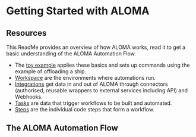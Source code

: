 # Getting Started with ALOMA

## Resources

This ReadMe provides an overview of how ALOMA works, read it to get a basic understanding of the ALOMA Automation Flow.

- The [toy example](https://github.com/aloma-io/aloma-io/blob/main/docs/getting-started/toy-example.md) applies these basics and sets up commands using the example of offloading a ship.
- [Workspace](https://github.com/aloma-io/aloma-io/blob/main/docs/getting-started/workspaces.md) are the environments where automations run. 
- [Integrations](https://github.com/aloma-io/aloma-io/blob/main/docs/getting-started/integration.md) get data in and out of ALOMA through connectors (authorised, reusable wrappers to external services including API) and Webhooks.
- [Tasks](https://github.com/aloma-io/aloma-io/blob/main/docs/getting-started/tasks.md) are data that trigger workflows to be built and automated.  
- [Steps](https://github.com/aloma-io/aloma-io/blob/main/docs/getting-started/steps.md) are the individual code steps that form a workflow. 

## The ALOMA Automation Flow
